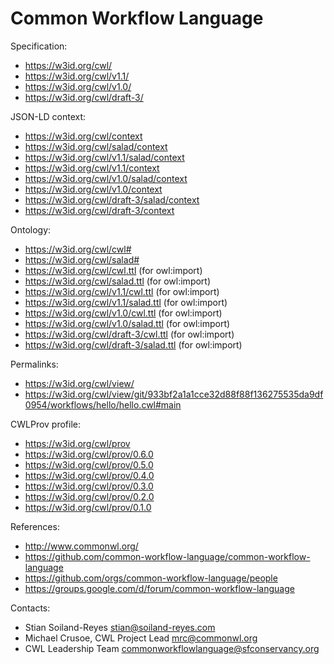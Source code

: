 Common Workflow Language
========================

Specification:
* https://w3id.org/cwl/
* https://w3id.org/cwl/v1.1/
* https://w3id.org/cwl/v1.0/
* https://w3id.org/cwl/draft-3/

JSON-LD context:
* https://w3id.org/cwl/context
* https://w3id.org/cwl/salad/context
* https://w3id.org/cwl/v1.1/salad/context
* https://w3id.org/cwl/v1.1/context
* https://w3id.org/cwl/v1.0/salad/context
* https://w3id.org/cwl/v1.0/context
* https://w3id.org/cwl/draft-3/salad/context
* https://w3id.org/cwl/draft-3/context


Ontology:
* https://w3id.org/cwl/cwl#
* https://w3id.org/cwl/salad#
* https://w3id.org/cwl/cwl.ttl (for owl:import)
* https://w3id.org/cwl/salad.ttl (for owl:import)
* https://w3id.org/cwl/v1.1/cwl.ttl (for owl:import)
* https://w3id.org/cwl/v1.1/salad.ttl (for owl:import)
* https://w3id.org/cwl/v1.0/cwl.ttl (for owl:import)
* https://w3id.org/cwl/v1.0/salad.ttl (for owl:import)
* https://w3id.org/cwl/draft-3/cwl.ttl (for owl:import)
* https://w3id.org/cwl/draft-3/salad.ttl (for owl:import)

Permalinks:
* https://w3id.org/cwl/view/
* https://w3id.org/cwl/view/git/933bf2a1a1cce32d88f88f136275535da9df0954/workflows/hello/hello.cwl#main

CWLProv profile:
* https://w3id.org/cwl/prov
* https://w3id.org/cwl/prov/0.6.0
* https://w3id.org/cwl/prov/0.5.0
* https://w3id.org/cwl/prov/0.4.0
* https://w3id.org/cwl/prov/0.3.0
* https://w3id.org/cwl/prov/0.2.0
* https://w3id.org/cwl/prov/0.1.0

References:
* http://www.commonwl.org/
* https://github.com/common-workflow-language/common-workflow-language
* https://github.com/orgs/common-workflow-language/people
* https://groups.google.com/d/forum/common-workflow-language

Contacts:

* Stian Soiland-Reyes <stian@soiland-reyes.com>
* Michael Crusoe, CWL Project Lead <mrc@commonwl.org>
* CWL Leadership Team <commonworkflowlanguage@sfconservancy.org>
